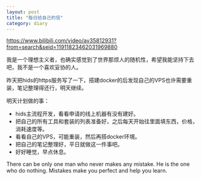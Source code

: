 ```yaml
---
layout: post
title: "每日给自己的信"
category: diary
---
```


https://www.bilibili.com/video/av35812931?from=search&seid=11911823462031969880

我是一个理想主义者，也确实感觉到了世界那烦人的随机性，希望我能坚持下去吧，我不是一个喜欢妥协的人。

昨天把hids的https服务写了一下，搭建docker的后发现自己的VPS也许需要重装，笔记整理得还行，明天继续。

明天计划做的事：

- hids主流程开发，看看申请的线上机器有没有建好。
- 把自己的所有工具和套装的列表准备好，之后每天开始往里面填东西，价格，消耗速度等。
- 看看自己的VPS，可能重装，然后再搭docker环境。
- 把自己的笔记整理好，平日就做这一件事吧。
- 好好睡觉，早点休息。

There can be only one man who never makes any mistake. He is the one who do nothing. Mistakes make you perfect and help you learn.
